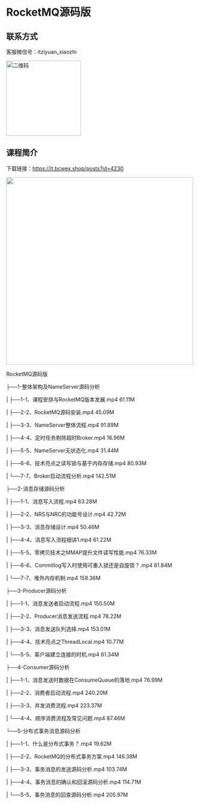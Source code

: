 # RocketMQ源码版

## 联系方式

客服微信号：itziyuan_xiaozhi

<img src="https://ziyuanyun.oss-cn-guangzhou.aliyuncs.com/common/20240614073449/666b82192834a.jpg" width="200" height="200" alt="二维码">

## 课程简介

下载链接：https://it.bcwex.shop/posts?id=4230

<img src="https://ziyuanyun.oss-cn-guangzhou.aliyuncs.com/yun/20240705073832/6687327851ff8.jpg" width="500" alt="">

  

 RocketMQ源码版

 ├──1-整体架构及NameServer源码分析

 | ├──1-1、课程安排与RocketMQ版本发展.mp4 61.11M

 | ├──2-2、RocketMQ源码安装.mp4 45.09M

 | ├──3-3、NameServer整体流程.mp4 91.89M

 | ├──4-4、定时任务剔除超时Broker.mp4 16.96M

 | ├──5-5、NameServer无状态化.mp4 31.44M

 | ├──6-6、技术亮点之读写锁与基于内存存储.mp4 80.93M

 | └──7-7、Broker启动流程分析.mp4 142.51M

 ├──2-消息存储源码分析

 | ├──1-1、消息写入流程.mp4 63.28M

 | ├──2-2、NRS与NRC的功能号设计.mp4 42.72M

 | ├──3-3、消息存储设计.mp4 50.46M

 | ├──4-4、消息写入流程细讲1.mp4 61.22M

 | ├──5-5、零拷贝技术之MMAP提升文件读写性能.mp4 76.33M

 | ├──6-6、Commitlog写入时使用可重入锁还是自旋锁？.mp4 61.84M

 | └──7-7、堆外内存机制.mp4 158.36M

 ├──3-Producer源码分析

 | ├──1-1、消息发送者启动流程.mp4 150.50M

 | ├──2-2、Producer消息发送流程.mp4 78.22M

 | ├──3-3、消息发送队列选择.mp4 153.01M

 | ├──4-4、技术亮点之ThreadLocal.mp4 10.77M

 | └──5-5、客户端建立连接的时机.mp4 61.34M

 ├──4-Consumer源码分析

 | ├──1-1、消息发送时数据在ConsumeQueue的落地.mp4 76.99M

 | ├──2-2、消费者启动流程.mp4 240.20M

 | ├──3-3、并发消费流程.mp4 223.37M

 | └──4-4、顺序消费流程及常见问题.mp4 87.46M

 └──5-分布式事务消息源码分析

 | ├──1-1、什么是分布式事务？.mp4 19.62M

 | ├──2-2、RocketMQ的分布式事务方案.mp4 146.38M

 | ├──3-3、事务消息的发送源码分析.mp4 103.74M

 | ├──4-4、事务消息的确认和回滚源码分析.mp4 114.71M

 | └──5-5、事务消息的回查源码分析.mp4 205.97M

  